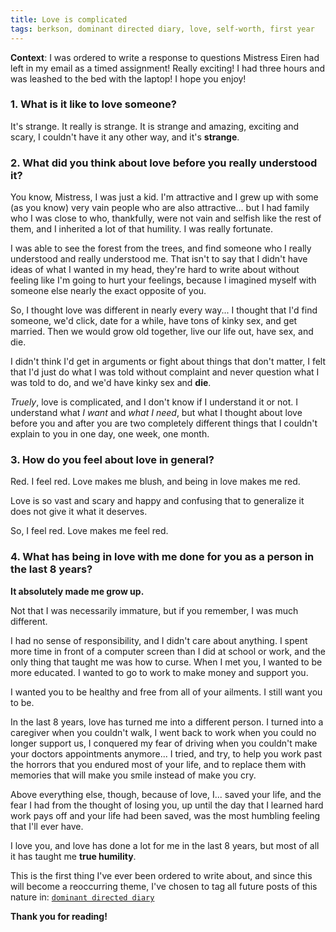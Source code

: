 ```yaml
---
title: Love is complicated
tags: berkson, dominant directed diary, love, self-worth, first year
---
```

**Context**: I was ordered to write a response to questions Mistress Eiren had left in my email as a timed assignment!  Really exciting!  I had three hours and was leashed to the bed with the laptop!  I hope you enjoy!

### 1. What is it like to love someone?

It's strange.  It really is strange.  It is strange and amazing, exciting and scary, I couldn't have it any other way, and it's **strange**.

### 2. What did you think about love before you really understood it?

You know, Mistress, I was just a kid.  I'm attractive and I grew up with some (as you know) very vain people who are also attractive... but I had family who I was close to who, thankfully, were not vain and selfish like the rest of them, and I inherited a lot of that humility.  I was really fortunate.

I was able to see the forest from the trees, and find someone who I really understood and really understood me.  That isn't to say that I didn't have ideas of what I wanted in my head, they're hard to write about without feeling like I'm going to hurt your feelings, because I imagined myself with someone else nearly the exact opposite of you.

So, I thought love was different in nearly every way... I thought that I'd find someone, we'd click, date for a while, have tons of kinky sex, and get married.  Then we would grow old together, live our life out, have sex, and die.

I didn't think I'd get in arguments or fight about things that don't matter, I felt that I'd just do what I was told without complaint and never question what I was told to do, and we'd have kinky sex and **die**.

_Truely_, love is complicated, and I don't know if I understand it or not.  I understand what _I want_ and _what I need_, but what I thought about love before you and after you are two completely different things that I couldn't explain to you in one day, one week, one month.

### 3. How do you feel about love in general?

Red.  I feel red.  Love makes me blush, and being in love makes me red.  

Love is so vast and scary and happy and confusing that to generalize it does not give it what it deserves.

So, I feel red.  Love makes me feel red.

### 4. What has being in love with me done for you as a person in the last 8 years?

**It absolutely made me grow up.**

Not that I was necessarily immature, but if you remember, I was much different.

I had no sense of responsibility, and I didn't care about anything.  I spent more time in front of a computer screen than I did at school or work, and the only thing that taught me was how to curse.  When I met you, I wanted to be more educated.  I wanted to go to work to make money and support you.

I wanted you to be healthy and free from all of your ailments.  I still want you to be.

In the last 8 years, love has turned me into a different person.  I turned into a caregiver when you couldn't walk, I went back to work when you could no longer support us, I conquered my fear of driving when you couldn't make your doctors appointments anymore... I tried, and try, to help you work past the horrors that you endured most of your life, and to replace them with memories that will make you smile instead of make you cry.

Above everything else, though, because of love, I... saved your life, and the fear I had from the thought of losing you, up until the day that I learned hard work pays off and your life had been saved, was the most humbling feeling that I'll ever have.

I love you, and love has done a lot for me in the last 8 years, but most of all it has taught me **true humility**.

This is the first thing I've ever been ordered to write about, and since this will become a reoccurring theme, I've chosen to tag all future posts of this nature in: [`dominant directed diary`](/tags/dominant-directed-diary/)

**Thank you for reading!**
